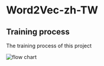 # Word2Vec-zh-TW

## Training process
The training process of this project

![flow chart](https://github.com/Jay113910/Word2Vec-zh-TW/blob/main/imgs/word2vec-flowchart.png)

